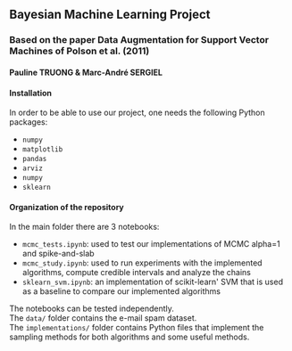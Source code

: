 ## Bayesian Machine Learning Project
### Based on the paper Data Augmentation for Support Vector Machines of Polson et al. (2011)
#### Pauline TRUONG & Marc-André SERGIEL

#### Installation

In order to be able to use our project, one needs the following Python packages:
- `numpy`
- `matplotlib`
- `pandas`
- `arviz`
- `numpy`
- `sklearn`

#### Organization of the repository

In the main folder there are 3 notebooks:
- `mcmc_tests.ipynb`: used to test our implementations of MCMC alpha=1 and spike-and-slab
- `mcmc_study.ipynb`: used to run experiments with the implemented algorithms, compute credible intervals and analyze the chains
- `sklearn_svm.ipynb`: an implementation of scikit-learn' SVM that is used as a baseline to compare our implemented algorithms

The notebooks can be tested independently.  
The `data/` folder contains the e-mail spam dataset.  
The `implementations/` folder contains Python files that implement the sampling methods for both algorithms and some useful methods.
